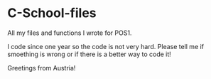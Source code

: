 # C-School-files
All my files and functions I wrote for POS1.

I code since one year so the code is not very hard.
Please tell me if smoething is wrong or if there is a better way to code it!

Greetings from Austria!


